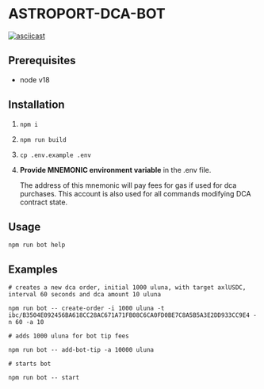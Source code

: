 ASTROPORT-DCA-BOT
===

[![asciicast](https://asciinema.org/a/520769.svg)](https://asciinema.org/a/520769)

Prerequisites
---

- node v18 

Installation
---

1. `npm i`
2. `npm run build`
3. `cp .env.example .env`
4. 
    **Provide MNEMONIC environment variable** in the .env file. 

    The address of this mnemonic will pay fees for gas if used for dca purchases. This account is also used for all commands modifying DCA contract state.

Usage
---

```
npm run bot help
```

Examples
---

```
# creates a new dca order, initial 1000 uluna, with target axlUSDC, interval 60 seconds and dca amount 10 uluna

npm run bot -- create-order -i 1000 uluna -t ibc/B3504E092456BA618CC28AC671A71FB08C6CA0FD0BE7C8A5B5A3E2DD933CC9E4 -n 60 -a 10
```

```
# adds 1000 uluna for bot tip fees

npm run bot -- add-bot-tip -a 10000 uluna
```

```
# starts bot

npm run bot -- start
```